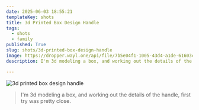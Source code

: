 ```yaml
---
date: 2025-06-03 18:55:21
templateKey: shots
title: 3d Printed Box Design Handle
tags:
  - shots
  - family
published: True
slug: shots/3d-printed-box-design-handle
image: https://dropper.wayl.one/api/file/7b5e04f1-1005-43d4-a1de-61603c1162dc.webp
description: I'm 3d modeling a box, and working out the details of the handle, first try was pretty close.

---
```


![3d printed box design handle](https://dropper.wayl.one/api/file/7b5e04f1-1005-43d4-a1de-61603c1162dc.webp)

> I'm 3d modeling a box, and working out the details of the handle, first try was pretty close.
